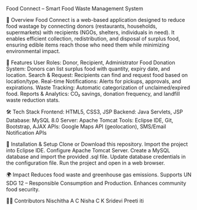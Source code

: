 Food Connect – Smart Food Waste Management System

📌 Overview
Food Connect is a web-based application designed to reduce food wastage by connecting donors (restaurants, households, supermarkets) with recipients (NGOs, shelters, individuals in need). It enables efficient collection, redistribution, and disposal of surplus food, ensuring edible items reach those who need them while minimizing environmental impact.

🚀 Features
User Roles: Donor, Recipient, Administrator
Food Donation System: Donors can list surplus food with quantity, expiry date, and location.
Search & Request: Recipients can find and request food based on location/type.
Real-time Notifications: Alerts for pickups, approvals, and expirations.
Waste Tracking: Automatic categorization of unclaimed/expired food.
Reports & Analytics: CO₂ savings, donation frequency, and landfill waste reduction stats.

🛠 Tech Stack
Frontend: HTML5, CSS3, JSP
Backend: Java Servlets, JSP
Database: MySQL 8.0
Server: Apache Tomcat
Tools: Eclipse IDE, Git, Bootstrap, AJAX
APIs: Google Maps API (geolocation), SMS/Email Notification APIs

📂 Installation & Setup
Clone or Download this repository.
Import the project into Eclipse IDE.
Configure Apache Tomcat Server.
Create a MySQL database and import the provided .sql file.
Update database credentials in the configuration file.
Run the project and open in a web browser.

🌍 Impact
Reduces food waste and greenhouse gas emissions.
Supports UN SDG 12 – Responsible Consumption and Production.
Enhances community food security.

👩‍💻 Contributors
Nischitha A C
Nisha C
K Sridevi
Preeti iti
